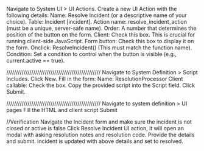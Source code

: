 Navigate to System UI > UI Actions.
Create a new UI Action with the following details:
Name: Resolve Incident (or a descriptive name of your choice).
Table: Incident [incident].
Action name: resolve_incident_action (must be a unique, server-safe name).
Order: A number that determines the position of the button on the form.
Client: Check this box. This is crucial for running client-side JavaScript.
Form button: Check this box to display it on the form.
Onclick: ResolveIncident() (This must match the function name).
Condition: Set a condition to control when the button is visible (e.g., current.active == true).

/////////////////////////////////////////////////
Navigate to System Definition > Script Includes.
Click New.
Fill in the form:
Name: ResolutionProcessor
Client callable: Check the box.
Copy the provided script into the Script field.
Click Submit.

/////////////////////////////////////////////////
Navigate to system definition > UI pages
Fill the HTML and client script
Submit

//Verification
Navigate the Incident form and make sure the incident is not closed or active is false
Click Resolve Incident UI action, it will open an modal with asking resolution notes and resolution code.
Provide the details and submit. incident is updated with above details and set to resolved.

